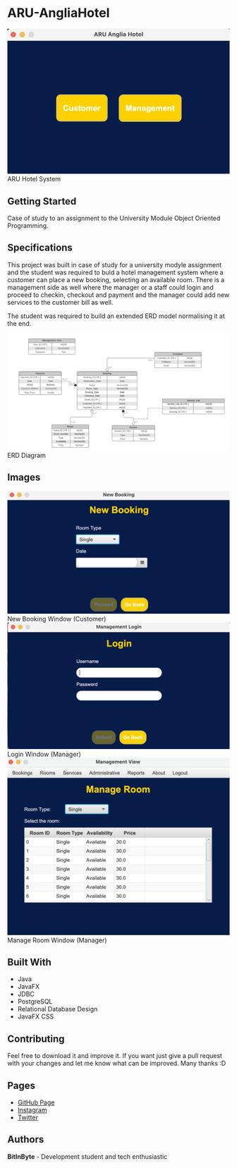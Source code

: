 # ARU-AngliaHotel

![Thumbnail](images/thumbnail.png)
ARU Hotel System

## Getting Started

Case of study to an assignment to the University Module Object Oriented Programming.

## Specifications

This project was built in case of study for a university modyle assignment and the student was required to buld a hotel management system where a customer can place a new booking, selecting an available room. There is a management side as well where the manager or a staff could login and proceed to checkin, checkout and payment and the manager could add new services to the customer bill as well.

The student was required to build an extended ERD model normalising it at the end.

![ERD](/images/ERD.png)
ERD Diagram

## Images

![New Booking(Customer)](/images/newBooking.png)
New Booking Window (Customer)
![Login(Manager)](images/login.png)
Login Window (Manager)
![Manage Room(Manager)](images/manageRoom.png)
Manage Room Window (Manager)

## Built With

- Java
- JavaFX
- JDBC
- PostgreSQL
- Relational Database Design
- JavaFX CSS

## Contributing

Feel free to download it and improve it. If you want just give a pull request with your changes and let me know what can be improved. Many thanks :D

## Pages

- [GitHub Page](https://github.com/BitInByte)
- [Instagram](https://www.instagram.com/bitinbyte/)
- [Twitter](https://twitter.com/BitInByte2)

## Authors

**BitInByte** - Development student and tech enthusiastic
